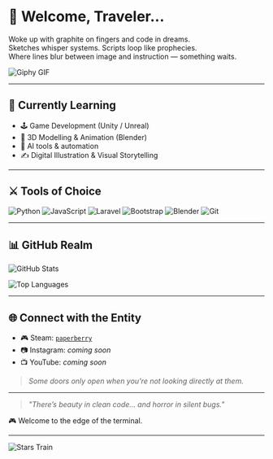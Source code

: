 # 👋 Welcome, Traveler...

Woke up with graphite on fingers and code in dreams.  
Sketches whisper systems. Scripts loop like prophecies.  
Where lines blur between image and instruction — something waits.

![Giphy GIF](https://media.giphy.com/media/uozJs7kR6J98k/giphy.gif)

---

## 🧠 Currently Learning

- 🕹️ Game Development (Unity / Unreal)
- 🧱 3D Modelling & Animation (Blender)
- 🤖 AI tools & automation
- ✍️ Digital Illustration & Visual Storytelling

---

## ⚔️ Tools of Choice

![Python](https://img.shields.io/badge/Python-3776AB?style=flat&logo=python&logoColor=white)
![JavaScript](https://img.shields.io/badge/JavaScript-F7DF1E?style=flat&logo=javascript&logoColor=black)
![Laravel](https://img.shields.io/badge/Laravel-E74430?style=flat&logo=laravel&logoColor=white)
![Bootstrap](https://img.shields.io/badge/Bootstrap-7952B3?style=flat&logo=bootstrap&logoColor=white)
![Blender](https://img.shields.io/badge/Blender-F5792A?style=flat&logo=blender&logoColor=white)
![Git](https://img.shields.io/badge/Git-F05032?style=flat&logo=git&logoColor=white)

---

## 📊 GitHub Realm

![GitHub Stats](https://github-readme-stats.vercel.app/api?username=Blueberry221&show_icons=true&theme=tokyonight)

![Top Languages](https://github-readme-stats.vercel.app/api/top-langs/?username=Blueberry221&layout=compact&theme=tokyonight)

---

## 🌐 Connect with the Entity

- 🎮 Steam: [`paperberry`]([https://steamcommunity.com/id/Blueberry221](https://steamcommunity.com/profiles/76561199544334062/))
- 📷 Instagram: _coming soon_
- 📺 YouTube: _coming soon_

> _Some doors only open when you're not looking directly at them._

---

> *"There’s beauty in clean code... and horror in silent bugs."*

🎮 Welcome to the edge of the terminal.

---

![Stars Train](stars-train.gif)
